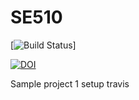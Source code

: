 # SE510

[![Build Status](https://travis-ci.org/binpatel31/SE510.svg?branch=master)]

[![DOI](https://zenodo.org/badge/286336043.svg)](https://zenodo.org/badge/latestdoi/286336043)


Sample project 1 setup travis
